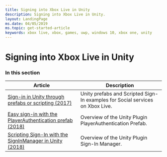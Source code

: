 ```yaml
---
title: Signing into Xbox Live in Unity
description: Signing into Xbox Live in Unity.
layout: LandingPage
ms.date: 04/05/2019
ms.topic: get-started-article
keywords: xbox live, xbox, games, uwp, windows 10, xbox one, unity
---
```


# Signing into Xbox Live in Unity


### In this section

| Article | Description |
|---------|-------------|
| [Sign-in in Unity through prefabs or scripting (2017)](unity-prefabs-and-sign-in.md) | Unity prefabs and Scripted Sign-In examples for Social services on Xbox Live. |
| [Easy sign-in with the PlayerAuthentication prefab (2018)](playerauthentication-prefab-sign-in.md) | Overview of the Unity Plugin PlayerAuthentication Prefab. |
| [Scripting Sign-In with the SignInManager in Unity (2018)](sign-in-manager.md) | Overview of the Unity Plugin Sign-In Manager. |
